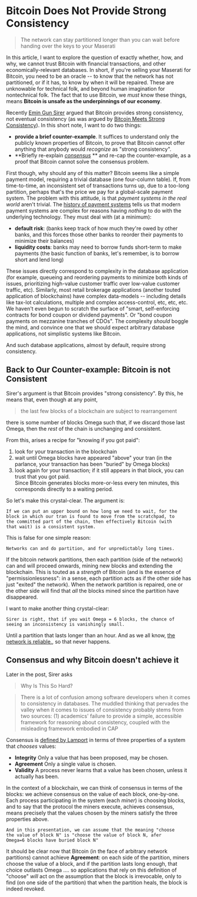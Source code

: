 
# Bitcoin Does Not Provide Strong Consistency

>The network can stay partitioned longer than you can wait before
 handing over the keys to your Maserati

In this article, I want to explore the question of exactly whether,
how, and why, we cannot trust Bitcoin with financial transactions, and
other economically-relevant databases.  In short, if you're selling
your Maserati for Bitcoin, you need to be an oracle -- to know that
the network has not partitioned, or if it has, to know by when it will
be repaired.  These are unknowable for technical folk, and beyond
human imagination for nontechnical folk.  The fact that to use
Bitcoin, we *must* know these things, means **Bitcoin is unsafe as the
underpinnings of our economy**.

Recently [Emin Gun Sirer][Sirer2016] argued that Bitcoin provides
strong consistency, not eventual consistency (as was argued by
[Bitcoin Meets Strong Consistency][DeckerSeidelWattenhofer2014]).  In
this short note, I want to do two things:  
* **provide a brief counter-example**.  It suffices to understand only
  the publicly known properties of Bitcoin, to prove that Bitcoin
  cannot offer anything that anybody would _recognize_ as "strong consistency".  
* **Briefly re-explain [_consensus_][Wikipedia-Consensus] ** and
  re-cap the counter-example, as a proof that Bitcoin cannot solve the
  consensus problem.

First though, why should any of this matter?  Bitcoin seems like a
simple payment model, requiring a trivial database (one four-column
table).  If, from time-to-time, an inconsistent set of transactions
turns up, due to a too-long partition, perhaps that's the price we pay
for a global-scale payment system.  The problem with this attitude, is
that _payment systems in the real world_ aren't trivial.  The
[history of payment systems][Nacamuli-Payment-Systems] tells us that
modern payment systems are complex for reasons having _nothing_ to do
with the underlying technology.  They must deal with (at a minimum):  
* **default risk**: (banks keep track of how much they're owed by other
  banks, and this forces those other banks to reorder their payments
  to minimize their balances)  
* **liquidity costs**: banks may need to borrow funds short-term to make
  payments (the basic function of banks, let's remember, is to borrow
  short and lend long)  

These issues directly correspond to complexity in the database
application (for example, queueing and reordering payments to minimize
both kinds of issues, prioritizing high-value customer traffic over
low-value customer traffic, etc).  Similarly, most retail brokerage
applications (another touted application of blockchains) have complex
data-models -- including details like tax-lot calculations, multiple
and complex access-control, etc, etc, etc.  We haven't even begun to
scratch the surface of "smart, self-enforcing contracts for bond
coupon or dividend payments".  Or "bond coupon payments on mezzanine
tranches of CDOs".  The complexity _should_ boggle the mind, and
convince one that we should expect arbitrary database applications,
not simplistic systems like Bitcoin.

And such database applications, almost by default, require strong
consistency.

## Back to Our Counter-example: Bitcoin is not Consistent

Sirer's argument is that Bitcoin provides "strong consistency".  By
this, he means that, even though at any point,  

>the last few blocks of a blockchain are subject to rearrangement  

there is some number of blocks Omega such that, if we discard those
last Omega, then the _rest_ of the chain is unchanging and
consistent.

>

From this, arises a recipe for "knowing if you got paid":  
1. look for your transaction in the blockchain  
2. wait until Omega blocks have appeared "above" your tran (in the
   parlance, your transaction has been "buried" by Omega blocks)  
3. look again for your transaction; if it still appears in that block,
   you can trust that you got paid.  
Since Bitcoin generates blocks more-or-less every ten minutes, this
corresponds directly to a waiting period.

So let's make this crystal-clear.  The argument is:

    If we can put an upper bound on how long we need to wait, for the
    block in which our tran is found to move from the scratchpad, to
    the committed part of the chain, then effectively Bitcoin (with
    that wait) is a consistent system.

This is false for one simple reason:

    Networks can and do partition, and for unpredictably long times.

If the bitcoin network partitions, then each partition (side of the
network) can and will proceed onwards, mining new blocks and extending
the blockchain.  This is touted as a _strength_ of Bitcoin (and is the
essence of "permissionlessness": in a sense, each partition acts as if
the other side has just "exited" the network).  When the network
partition is repaired, one or the other side will find that _all_ the
blocks mined since the partition have disappeared.

I want to make another thing crystal-clear:

    Sirer is right, that if you wait Omega = 6 blocks, the chance of
    seeing an inconsistency is vanishingly small.

Until a partition that lasts longer than an hour.  And as we all know,
[the network is reliable.][Aphyr], so that never happens.

## Consensus and why Bitcoin doesn't achieve it

Later in the post, Sirer asks

>Why Is This So Hard?

>There is a lot of confusion among software developers when it comes
>to consistency in databases. The muddled thinking that pervades the
>valley when it comes to issues of consistency probably stems from two
>sources: (1) academics' failure to provide a simple, accessible
>framework for reasoning about consistency, coupled with the
>misleading framework embodied in CAP

Consensus is [defined by Lamport][Lamport-Paxos-Made-Simple] in terms
of three properties of a system that _chooses_ values:  
* **Integrity** Only a value that has been proposed, may be chosen.  
* **Agreement** Only a single value is chosen.  
* **Validity** A process never learns that a value has been chosen,
unless it actually has been.

In the context of a blockchain, we can think of consensus in terms of
the blocks: we achieve consensus on the value of each block,
one-by-one.  Each process participating in the system (each _miner_)
is choosing blocks, and to say that the protocol the miners execute,
achieves consensus, means precisely that the values chosen by the
miners satisfy the three properties above.  

    And in this presentation, we can assume that the meaning "choose
    the value of block N" is "choose the value of block N, afer
    Omega=6 blocks have buried block N"

It should be clear now that Bitcoin (in the face of arbitrary network
partitions) cannot achieve **Agreement**: on each side of the
partition, miners choose the value of a block, and if the partition
lasts long enough, that choice outlasts Omega .... so applications
that rely on this definition of "choose" _will_ act on the assumption
that the block is irrevocable, only to find (on one side of the
partition) that when the partition heals, the block is indeed revoked.

[Sirer2016]: http://hackingdistributed.com/2016/03/01/bitcoin-guarantees-strong-not-eventual-consistency/
[DeckerSeidelWattenhofer2014]: http://arxiv.org/pdf/1412.7935.pdf
[Wikipedia-Consensus]: https://en.wikipedia.org/wiki/Consensus_(computer_science)
[Aphyr]: https://aphyr.com/posts/288-the-network-is-reliable
[Lamport-Paxos-Made-Simple]: http://research.microsoft.com/en-us/um/people/lamport/pubs/paxos-simple.pdf
[Nacamuli-Payment-Systems]: http://www.amazon.com/Payment-Systems-Macmillan-Financial-Institutions/dp/0230202500
